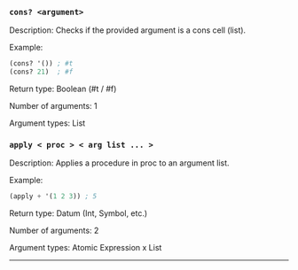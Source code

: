 ### `cons? <argument>`
Description: Checks if the provided argument is a cons cell (list).

Example:
```scheme
(cons? '()) ; #t
(cons? 21)  ; #f
```

Return type: Boolean (#t / #f)

Number of arguments: 1

Argument types: List 

### `apply < proc > < arg list ... >`
Description: Applies a procedure in proc to an argument list.

Example:
```scheme
(apply + '(1 2 3)) ; 5
```

Return type: Datum (Int, Symbol, etc.)

Number of arguments: 2

Argument types: Atomic Expression x List
____
### 